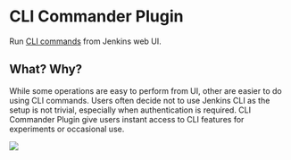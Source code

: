 # CLI Commander Plugin

Run [CLI commands](http://localhost:8085/display/JENKINS/Jenkins+CLI)
from Jenkins web UI.

## What? Why?

While some operations are easy to perform from UI, other are easier to
do using CLI commands. Users often decide not to use Jenkins CLI as the
setup is not trivial, especially when authentication is required. CLI
Commander Plugin give users instant access to CLI features for
experiments or occasional use.

![](docs/images/cli-commander.png)
